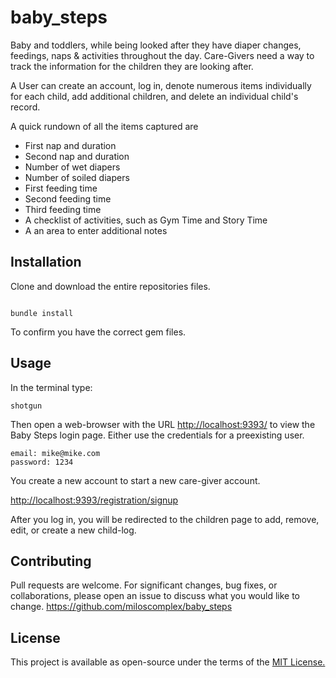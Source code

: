 # baby_steps

Baby and toddlers, while being looked after they have diaper changes, feedings, naps & activities throughout the day. Care-Givers need a way to track the information for the children they are looking after.

A User can create an account, log in, denote numerous items individually for each child, add additional children, and delete an individual child's record.

A quick rundown of all the items captured are
- First nap and duration
- Second nap and duration
- Number of wet diapers
- Number of soiled diapers
- First feeding time
- Second feeding time
- Third feeding time
- A checklist of activities, such as Gym Time and Story Time
- A an area to enter additional notes

## Installation

Clone and download the entire repositories files.

```

bundle install
```
To confirm you have the correct gem files.

## Usage

In the terminal type:
```
shotgun
```

Then open a web-browser with the URL [http://localhost:9393/](http://localhost:9393/) to view the Baby Steps login page. Either use the credentials for a preexisting user.
```
email: mike@mike.com
password: 1234

```

You create a new account to start a new care-giver account.

[http://localhost:9393/registration/signup](http://localhost:9393/registration/signup)

After you log in, you will be redirected to the children page to add, remove, edit, or create a new child-log.

## Contributing
Pull requests are welcome. For significant changes, bug fixes, or collaborations, please open an issue to discuss what you would like to change. https://github.com/miloscomplex/baby_steps

## License
This project is available as open-source under the terms of the [MIT License.](https://choosealicense.com/licenses/mit/)
